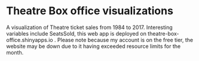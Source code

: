 # Theatre Box office visualizations
A visualization of Theatre ticket sales from 1984 to 2017. Interesting variables include SeatsSold, this web app is deployed on  theatre-box-office.shinyapps.io . Please note because my account is on the free tier, the website may be down due to it having exceeded resource limits for the month.  
